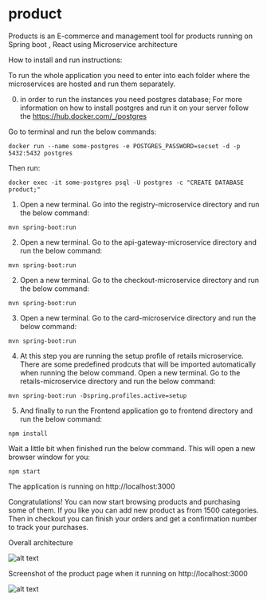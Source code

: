 # product

Products is an E-commerce and management tool for products
running on Spring boot , React using Microservice architecture

How to install and run instructions:

To run the whole application you need to enter into each folder where the microservices are hosted and run them separately.

0) in order to run the instances you need postgres database; For more information on how to install postgres and run it on your  server follow the https://hub.docker.com/_/postgres

Go to terminal and run the below commands:

```
docker run --name some-postgres -e POSTGRES_PASSWORD=secset -d -p 5432:5432 postgres
```

Then run:

```
docker exec -it some-postgres psql -U postgres -c "CREATE DATABASE product;"
```


1) Open a new terminal. Go into the registry-microservice directory and run the below command:

```
mvn spring-boot:run 
```

2) Open a new terminal. Go to the api-gateway-microservice directory and run the below command:

```
mvn spring-boot:run 
```

2) Open a new terminal. Go to the checkout-microservice directory and run the below command:

```
mvn spring-boot:run 
```

3) Open a new terminal. Go to the card-microservice directory and run the below command:

```
mvn spring-boot:run 
```

4) At this step you are running the setup profile of retails microservice. There are some predefined prodcuts that will be imported automatically when running the below command. Open a new terminal. Go to the retails-microservice directory and run the below command:

```
mvn spring-boot:run -Dspring.profiles.active=setup
```

5) And finally to run the Frontend application go to frontend directory and run the below command:

```
npm install
```

Wait a little bit when finished run the below command. This will open a new browser window for you:

```
npm start
```

The application is running on http://localhost:3000

Congratulations! You can now start browsing products and purchasing some of them. If you like you can add new product as from 1500 categories. Then in checkout you can finish your orders and get a confirmation number to track your purchases. 


Overall architecture

![alt text](https://github.com/metao1/product/raw/master/Unbenannte%20Pra%CC%88sentation.jpg)


Screenshot of the product page when it running on http://localhost:3000

![alt text](https://github.com/metao1/product/raw/master/Screenshot%202020-03-31%20at%2022.51.11.png)
